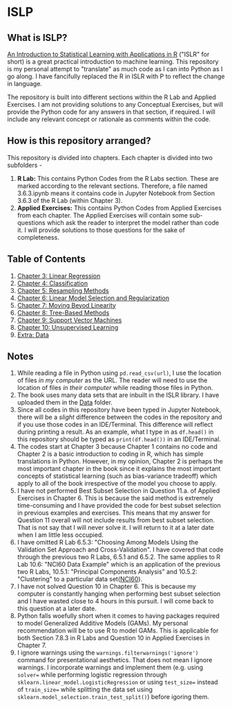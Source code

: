 # ISLP

## What is ISLP?

[An Introduction to Statistical Learning with Applications in R](http://www-bcf.usc.edu/~gareth/ISL/) ("ISLR" for short) is a great practical introduction to machine learning. This repository is my personal attempt to "translate" as much code as I can into Python as I go along. I have fancifully replaced the R in ISLR with P to reflect the change in language.

The repository is built into different sections within the R Lab and Applied Exercises. I am not providing solutions to any Conceptual Exercises, but will provide the Python code for any answers in that section, if required. I will include any relevant concept or rationale as comments within the code.  

## How is this repository arranged?

This repository is divided into chapters. Each chapter is divided into two subfolders - 
1. **R Lab:** This contains Python Codes from the R Labs section. These are marked according to the relevant sections. Therefore, a file named 3.6.3.ipynb means it contains code in Jupyter Notebook from Section 3.6.3 of the R Lab (within Chapter 3).
2. **Applied Exercises:** This contains Python Codes from Applied Exercises from each chapter. The Applied Exercises will contain some sub-questions which ask the reader to interpret the model rather than code it. I will provide solutions to those questions for the sake of completeness.

## Table of Contents
1. [Chapter 3: Linear Regression](https://bit.ly/2VsS4cL)
2. [Chapter 4: Classification](http://bit.ly/2H862gG)
3. [Chapter 5: Resampling Methods](http://bit.ly/2RIQ4Ou)
4. [Chapter 6: Linear Model Selection and Regularization](http://bit.ly/2FEiza8)
5. [Chapter 7: Moving Beyod Linearity](http://bit.ly/2CNtKK7)
6. [Chapter 8: Tree-Based Methods](http://bit.ly/2sTm6Jm)
7. [Chapter 9: Support Vector Machines](http://bit.ly/2sXz1Ko)
8. [Chapter 10: Unsupervised Learning](http://bit.ly/2GlxkiJ)
9. [Extra: Data](http://bit.ly/2MmkroK)

## Notes
1. While reading a file in Python using `pd.read_csv(url)`, I use the location of files *in my computer* as the URL. The reader will need to use the location of files *in their computer* while reading those files in Python.
2. The book uses many data sets that are inbuilt in the ISLR library. I have uploaded them in the [Data](http://bit.ly/2MmkroK) folder.
3. Since all codes in this repository have been typed in Jupyter Notebook, there will be a *slight* difference between the codes in the repository and if you use those codes in an IDE/Terminal. This difference will reflect during printing a result. As an example, what I type in as `df.head()` in this repository should be typed as `print(df.head())` in an IDE/Terminal.
4. The codes start at Chapter 3 because Chapter 1 contains no code and Chapter 2 is a basic introduction to coding in R, which has simple translations in Python. However, in my opinion, Chapter 2 is perhaps the most important chapter in the book since it explains the most important concepts of statistical learning (such as bias-variance tradeoff) which apply to all of the book irrespective of the model you choose to apply.
5. I have not performed Best Subset Selection in Question 11.a. of Applied Exercises in Chapter 6. This is because the said method is extremely time-consuming and I have provided the code for best subset selection in previous examples and exercises. This means that my answer for Question 11 overall will not include results from best subset selection. That is not say that I will never solve it. I will return to it at a later date when I am little less occupied.
6. I have omitted R Lab 6.5.3: "Choosing Among Models Using the Validation Set Approach and Cross-Validation". I have covered that code through the previous two R Labs, 6.5.1 and 6.5.2. The same applies to R Lab 10.6: "NCI60 Data Example" which is an application of the previous two R Labs, 10.5.1: "Principal Components Analysis" and 10.5.2: "Clustering" to a particular data set([NCI60](https://github.com/arpanganguli/ISLP/blob/master/Data/NCI60.csv)).
7. I have not solved Question 10 in Chapter 6. This is because my computer is constantly hanging when performing best subset selection and I have wasted close to 4 hours in this pursuit. I will come back to this question at a later date.
8. Python falls woefully short when it comes to having packages required to model Generalized Additive Models (GAMs). My personal recommendation will be to use R to model GAMs. This is applicable for both Section 7.8.3 in R Labs and Question 10 in Applied Exercises in Chapter 7.
9. I ignore warnings using the `warnings.filterwarnings('ignore')` command for presentational aesthetics. That does not mean I ignore warnings. I incorporate warnings and implement them (e.g. using `solver=` while performing logistic regression through `sklearn.linear_model.LogisticRegression` or using `test_size=` instead of `train_size=` while splitting the data set using `sklearn.model_selection.train_test_split()`) before igoring them.
